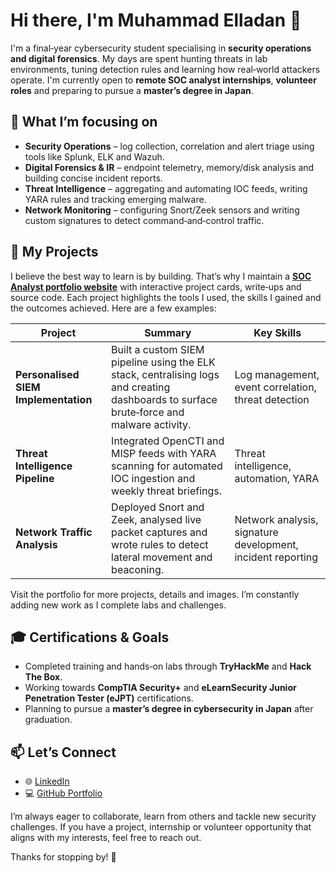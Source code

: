 <!-- GitHub profile README for MaesterLaiden -->

# Hi there, I'm Muhammad Elladan 👋

I'm a final‑year cybersecurity student specialising in **security operations and digital forensics**.  My days are spent hunting threats in lab environments, tuning detection rules and learning how real‑world attackers operate.  I'm currently open to **remote SOC analyst internships**, **volunteer roles** and preparing to pursue a **master’s degree in Japan**.

## 🧭 What I’m focusing on

- **Security Operations** – log collection, correlation and alert triage using tools like Splunk, ELK and Wazuh.
- **Digital Forensics & IR** – endpoint telemetry, memory/disk analysis and building concise incident reports.
- **Threat Intelligence** – aggregating and automating IOC feeds, writing YARA rules and tracking emerging malware.
- **Network Monitoring** – configuring Snort/Zeek sensors and writing custom signatures to detect command‑and‑control traffic.

## 🔨 My Projects

I believe the best way to learn is by building.  That’s why I maintain a **[SOC Analyst portfolio website](https://maesterlaiden.github.io/soc-analyst-portfolio/)** with interactive project cards, write‑ups and source code.  Each project highlights the tools I used, the skills I gained and the outcomes achieved.  Here are a few examples:

| Project | Summary | Key Skills |
| --- | --- | --- |
| **Personalised SIEM Implementation** | Built a custom SIEM pipeline using the ELK stack, centralising logs and creating dashboards to surface brute‑force and malware activity. | Log management, event correlation, threat detection |
| **Threat Intelligence Pipeline** | Integrated OpenCTI and MISP feeds with YARA scanning for automated IOC ingestion and weekly threat briefings. | Threat intelligence, automation, YARA |
| **Network Traffic Analysis** | Deployed Snort and Zeek, analysed live packet captures and wrote rules to detect lateral movement and beaconing. | Network analysis, signature development, incident reporting |

Visit the portfolio for more projects, details and images.  I’m constantly adding new work as I complete labs and challenges.

## 🎓 Certifications & Goals

- Completed training and hands‑on labs through **TryHackMe** and **Hack The Box**.
- Working towards **CompTIA Security+** and **eLearnSecurity Junior Penetration Tester (eJPT)** certifications.
- Planning to pursue a **master’s degree in cybersecurity in Japan** after graduation.

## 📫 Let’s Connect

- 🌐 [LinkedIn](https://www.linkedin.com/in/muhammadelladan)
- 💻 [GitHub Portfolio](https://maesterlaiden.github.io/soc-analyst-portfolio/)

I’m always eager to collaborate, learn from others and tackle new security challenges.  If you have a project, internship or volunteer opportunity that aligns with my interests, feel free to reach out.

Thanks for stopping by! 🙌
